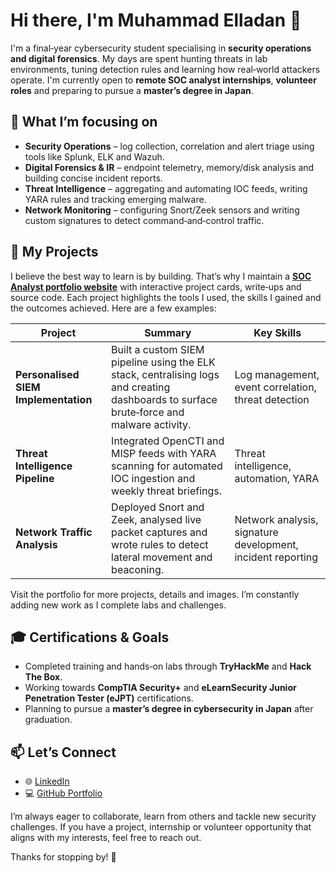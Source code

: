 <!-- GitHub profile README for MaesterLaiden -->

# Hi there, I'm Muhammad Elladan 👋

I'm a final‑year cybersecurity student specialising in **security operations and digital forensics**.  My days are spent hunting threats in lab environments, tuning detection rules and learning how real‑world attackers operate.  I'm currently open to **remote SOC analyst internships**, **volunteer roles** and preparing to pursue a **master’s degree in Japan**.

## 🧭 What I’m focusing on

- **Security Operations** – log collection, correlation and alert triage using tools like Splunk, ELK and Wazuh.
- **Digital Forensics & IR** – endpoint telemetry, memory/disk analysis and building concise incident reports.
- **Threat Intelligence** – aggregating and automating IOC feeds, writing YARA rules and tracking emerging malware.
- **Network Monitoring** – configuring Snort/Zeek sensors and writing custom signatures to detect command‑and‑control traffic.

## 🔨 My Projects

I believe the best way to learn is by building.  That’s why I maintain a **[SOC Analyst portfolio website](https://maesterlaiden.github.io/soc-analyst-portfolio/)** with interactive project cards, write‑ups and source code.  Each project highlights the tools I used, the skills I gained and the outcomes achieved.  Here are a few examples:

| Project | Summary | Key Skills |
| --- | --- | --- |
| **Personalised SIEM Implementation** | Built a custom SIEM pipeline using the ELK stack, centralising logs and creating dashboards to surface brute‑force and malware activity. | Log management, event correlation, threat detection |
| **Threat Intelligence Pipeline** | Integrated OpenCTI and MISP feeds with YARA scanning for automated IOC ingestion and weekly threat briefings. | Threat intelligence, automation, YARA |
| **Network Traffic Analysis** | Deployed Snort and Zeek, analysed live packet captures and wrote rules to detect lateral movement and beaconing. | Network analysis, signature development, incident reporting |

Visit the portfolio for more projects, details and images.  I’m constantly adding new work as I complete labs and challenges.

## 🎓 Certifications & Goals

- Completed training and hands‑on labs through **TryHackMe** and **Hack The Box**.
- Working towards **CompTIA Security+** and **eLearnSecurity Junior Penetration Tester (eJPT)** certifications.
- Planning to pursue a **master’s degree in cybersecurity in Japan** after graduation.

## 📫 Let’s Connect

- 🌐 [LinkedIn](https://www.linkedin.com/in/muhammadelladan)
- 💻 [GitHub Portfolio](https://maesterlaiden.github.io/soc-analyst-portfolio/)

I’m always eager to collaborate, learn from others and tackle new security challenges.  If you have a project, internship or volunteer opportunity that aligns with my interests, feel free to reach out.

Thanks for stopping by! 🙌
